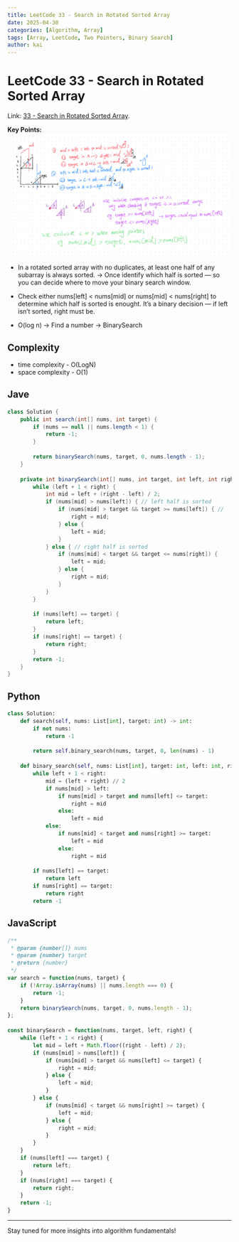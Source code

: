 ```yaml
---
title: LeetCode 33 - Search in Rotated Sorted Array
date: 2025-04-30
categories: [Algorithm, Array]
tags: [Array, LeetCode, Two Pointers, Binary Search]
author: kai
---
```


# LeetCode 33 - Search in Rotated Sorted Array

Link: [33 - Search in Rotated Sorted Array](https://leetcode.com/problems/search-in-rotated-sorted-array/description).

**Key Points:**
![Search in Rotated Sorted Array](/assets/img/posts/Algorithm/Array/LC33.png)

- In a rotated sorted array with no duplicates, at least one half of any subarray is always sorted. -> Once identify which half is sorted — so you can decide where to move your binary search window.
- Check either nums[left] < nums[mid] or nums[mid] < nums[right] to determine which half is sorted is enought. It’s a binary decision — if left isn’t sorted, right must be. 

- O(log n) -> Find a number -> BinarySearch


## Complexity
- time complexity - O(LogN)
- space complexity - O(1)


## Jave

```java
class Solution {
    public int search(int[] nums, int target) {
        if (nums == null || nums.length < 1) {
            return -1;
        }

        return binarySearch(nums, target, 0, nums.length - 1);
    }

    private int binarySearch(int[] nums, int target, int left, int right) {
        while (left + 1 < right) {
            int mid = left + (right - left) / 2;
            if (nums[mid] > nums[left]) { // left half is sorted
                if (nums[mid] > target && target >= nums[left]) { // 
                    right = mid;
                } else {
                    left = mid;
                }
            } else { // right half is sorted
                if (nums[mid] < target && target <= nums[right]) {
                    left = mid;
                } else {
                    right = mid;
                }
            }
        }

        if (nums[left] == target) {
            return left;
        } 
        if (nums[right] == target) {
            return right;
        } 
        return -1;
    }
}
```


## Python

```python
class Solution:
    def search(self, nums: List[int], target: int) -> int:
        if not nums:
            return -1
        
        return self.binary_search(nums, target, 0, len(nums) - 1)

    def binary_search(self, nums: List[int], target: int, left: int, right: int) -> int:
        while left + 1 < right:
            mid = (left + right) // 2
            if nums[mid] > left:
                if nums[mid] > target and nums[left] <= target:
                    right = mid
                else:
                    left = mid
            else:
                if nums[mid] < target and nums[right] >= target:
                    left = mid
                else:
                    right = mid  

        if nums[left] == target:
            return left
        if nums[right] == target:
            return right
        return -1
```


## JavaScript

```javascript
/**
 * @param {number[]} nums
 * @param {number} target
 * @return {number}
 */
var search = function(nums, target) {
    if (!Array.isArray(nums) || nums.length === 0) {
        return -1;
    }
    return binarySearch(nums, target, 0, nums.length - 1);
};

const binarySearch = function(nums, target, left, right) {
    while (left + 1 < right) {
        let mid = left + Math.floor((right - left) / 2);
        if (nums[mid] > nums[left]) {
            if (nums[mid] > target && nums[left] <= target) {
                right = mid;
            } else {
                left = mid;
            }
        } else {
            if (nums[mid] < target && nums[right] >= target) {
                left = mid;
            } else {
                right = mid;
            }
        }
    }
    if (nums[left] === target) {
        return left;
    }
    if (nums[right] === target) {
        return right;
    }
    return -1;
}
```








---

Stay tuned for more insights into algorithm fundamentals!